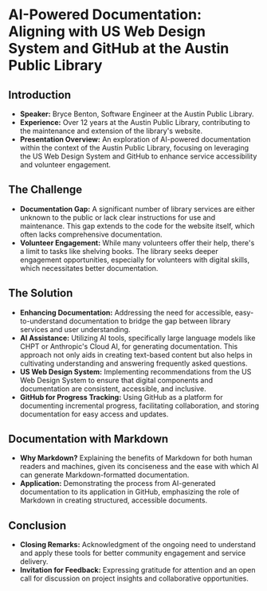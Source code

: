 # AI-Powered Documentation: Aligning with US Web Design System and GitHub at the Austin Public Library

## Introduction

- **Speaker:** Bryce Benton, Software Engineer at the Austin Public Library.
- **Experience:** Over 12 years at the Austin Public Library, contributing to the maintenance and extension of the library's website.
- **Presentation Overview:** An exploration of AI-powered documentation within the context of the Austin Public Library, focusing on leveraging the US Web Design System and GitHub to enhance service accessibility and volunteer engagement.

## The Challenge

- **Documentation Gap:** A significant number of library services are either unknown to the public or lack clear instructions for use and maintenance. This gap extends to the code for the website itself, which often lacks comprehensive documentation.
- **Volunteer Engagement:** While many volunteers offer their help, there's a limit to tasks like shelving books. The library seeks deeper engagement opportunities, especially for volunteers with digital skills, which necessitates better documentation.

## The Solution

- **Enhancing Documentation:** Addressing the need for accessible, easy-to-understand documentation to bridge the gap between library services and user understanding.
- **AI Assistance:** Utilizing AI tools, specifically large language models like CHPT or Anthropic's Cloud AI, for generating documentation. This approach not only aids in creating text-based content but also helps in cultivating understanding and answering frequently asked questions.
- **US Web Design System:** Implementing recommendations from the US Web Design System to ensure that digital components and documentation are consistent, accessible, and inclusive.
- **GitHub for Progress Tracking:** Using GitHub as a platform for documenting incremental progress, facilitating collaboration, and storing documentation for easy access and updates.

## Documentation with Markdown

- **Why Markdown?** Explaining the benefits of Markdown for both human readers and machines, given its conciseness and the ease with which AI can generate Markdown-formatted documentation.
- **Application:** Demonstrating the process from AI-generated documentation to its application in GitHub, emphasizing the role of Markdown in creating structured, accessible documents.

## Conclusion

- **Closing Remarks:** Acknowledgment of the ongoing need to understand and apply these tools for better community engagement and service delivery.
- **Invitation for Feedback:** Expressing gratitude for attention and an open call for discussion on project insights and collaborative opportunities.
